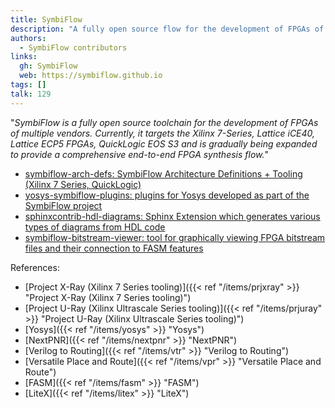 ```yaml
---
title: SymbiFlow
description: "A fully open source flow for the development of FPGAs of multiple vendors"
authors:
  - SymbiFlow contributors
links:
  gh: SymbiFlow
  web: https://symbiflow.github.io
tags: []
talk: 129
---
```


"*SymbiFlow is a fully open source toolchain for the development of FPGAs of multiple vendors. Currently, it targets the Xilinx 7-Series, Lattice iCE40, Lattice ECP5 FPGAs, QuickLogic EOS S3 and is gradually being expanded to provide a comprehensive end-to-end FPGA synthesis flow.*"

<!--more-->

- [symbiflow-arch-defs: SymbiFlow Architecture Definitions + Tooling (Xilinx 7 Series, QuickLogic)](https://github.com/SymbiFlow/symbiflow-arch-defs)
- [yosys-symbiflow-plugins: plugins for Yosys developed as part of the SymbiFlow project](https://github.com/SymbiFlow/yosys-symbiflow-plugins)
- [sphinxcontrib-hdl-diagrams: Sphinx Extension which generates various types of diagrams from HDL code](https://github.com/SymbiFlow/sphinxcontrib-hdl-diagrams)
- [symbiflow-bitstream-viewer: tool for graphically viewing FPGA bitstream files and their connection to FASM features](https://github.com/SymbiFlow/symbiflow-bitstream-viewer)

References:

- [Project X-Ray (Xilinx 7 Series tooling)]({{< ref "/items/prjxray" >}} "Project X-Ray (Xilinx 7 Series tooling)")
- [Project U-Ray (Xilinx Ultrascale Series tooling)]({{< ref "/items/prjuray" >}} "Project U-Ray (Xilinx Ultrascale Series tooling)")
- [Yosys]({{< ref "/items/yosys" >}} "Yosys")
- [NextPNR]({{< ref "/items/nextpnr" >}} "NextPNR")
- [Verilog to Routing]({{< ref "/items/vtr" >}} "Verilog to Routing")
- [Versatile Place and Route]({{< ref "/items/vpr" >}} "Versatile Place and Route")
- [FASM]({{< ref "/items/fasm" >}} "FASM")
- [LiteX]({{< ref "/items/litex" >}} "LiteX")
